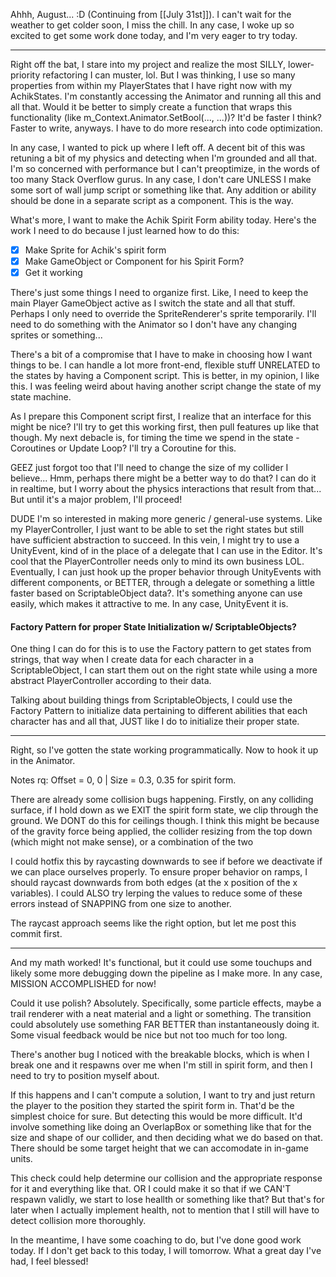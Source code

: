 Ahhh, August... :D (Continuing from [[July 31st]]). I can't wait for the weather to get colder soon, I miss the chill.
In any case, I woke up so excited to get some work done today, and I'm very eager to try today.

---

Right off the bat, I stare into my project and realize the most SILLY, lower-priority refactoring I can muster, lol. But I was thinking, I use so many properties from within my PlayerStates that I have right now with my AchikStates. I'm constantly accessing the Animator and running all this and all that. Would it be better to simply create a function that wraps this functionality (like m_Context.Animator.SetBool(..., ...))? It'd be faster I think? Faster to write, anyways. I have to do more research into code optimization.

In any case, I wanted to pick up where I left off. A decent bit of this was retuning a bit of my physics and detecting when I'm grounded and all that. I'm so concerned with performance but I can't preoptimize, in the words of too many Stack Overflow gurus. In any case, I don't care UNLESS I make some sort of wall jump script or something like that. Any addition or ability should be done in a separate script as a component. This is the way.

What's more, I want to make the Achik Spirit Form ability today. Here's the work I need to do because I just learned how to do this:
- [x] Make Sprite for Achik's spirit form
- [x] Make GameObject or Component for his Spirit Form?
- [x] Get it working

There's just some things I need to organize first. Like, I need to keep the main Player GameObject active as I switch the state and all that stuff. Perhaps I only need to override the SpriteRenderer's sprite temporarily. I'll need to do something with the Animator so I don't have any changing sprites or something...

There's a bit of a compromise that I have to make in choosing how I want things to be. I can handle a lot more front-end, flexible stuff UNRELATED to the states by having a Component script. This is better, in my opinion, I like this. I was feeling weird about having another script change the state of my state machine.

As I prepare this Component script first, I realize that an interface for this might be nice? I'll try to get this working first, then pull features up like that though.
My next debacle is, for timing the time we spend in the state - Coroutines or Update Loop? I'll try a Coroutine for this.

GEEZ just forgot too that I'll need to change the size of my collider I believe... Hmm, perhaps there might be a better way to do that? I can do it in realtime, but I worry about the physics interactions that result from that... But until it's a major problem, I'll proceed!

DUDE I'm so interested in making more generic / general-use systems. Like my PlayerController, I just want to be able to set the right states but still have sufficient abstraction to succeed. In this vein, I might try to use a UnityEvent, kind of in the place of a delegate that I can use in the Editor. It's cool that the PlayerController needs only to mind its own business LOL. Eventually, I can just hook up the proper behavior through UnityEvents with different components, or BETTER, through a delegate or something a little faster based on ScriptableObject data?. It's something anyone can use easily, which makes it attractive to me. In any case,  UnityEvent it is.

#### Factory Pattern for proper State Initialization w/ ScriptableObjects?
One thing I can do for this is to use the Factory pattern to get states from strings, that way when I create data for each character in a ScriptableObject, I can start them out on the right state while using a more abstract PlayerController according to their data.

Talking about building things from ScriptableObjects, I could use the Factory Pattern to initialize data pertaining to different abilities that each character has and all that, JUST like I do to initialize their proper state.

---

Right, so I've gotten the state working programmatically. Now to hook it up in the Animator.

Notes rq: Offset = 0, 0 |  Size =  0.3, 0.35 for spirit form.

There are already some collision bugs happening. Firstly, on any colliding surface, if I hold down as we EXIT the spirit form state, we clip through the ground. We DONT do this for ceilings though. I think this might be because of the gravity force being applied, the collider resizing from the top down (which might not make sense), or a combination of the two

I could hotfix this by raycasting downwards to see if before we deactivate if we can place ourselves properly. To ensure proper behavior on ramps, I should raycast downwards from both edges (at the x position of the x variables).
I could ALSO try lerping the values to reduce some of these errors instead of SNAPPING from one size to another.

The raycast approach seems like the right option, but let me post this commit first.

--- 

And my math worked! It's functional, but it could use some touchups and likely some more debugging down the pipeline as I make more. In any case, MISSION ACCOMPLISHED for now!

Could it use polish? Absolutely. Specifically, some particle effects, maybe a trail renderer with a neat material and a light or something. The transition could absolutely use something FAR BETTER than instantaneously doing it. Some visual feedback would be nice but not too much for too long. 

There's another bug I noticed with the breakable blocks, which is when I break one and it respawns over me when I'm still in spirit form, and then I need to try to position myself about.

If this happens and I can't compute a solution, I want to try and just return the player to the position they started the spirit form in. That'd be the simplest choice for sure. But detecting this would be more difficult. It'd involve something like doing an OverlapBox or something like that for the size and shape of our collider, and then deciding what we do based on that. There should be some target height that we can accomodate in in-game units.

This check could help determine our collision and the appropriate response for it and everything like that. OR I could make it so that if we CAN'T respawn validly, we start to lose heallth or something like that? But that's for later when I actually implement health, not to mention that I still will have to detect collision more thoroughly.

In the meantime, I have some coaching to do, but I've done good work today. If I don't get back to this today, I will tomorrow. What a great day I've had, I feel blessed!